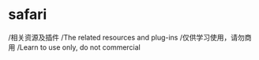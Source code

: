 # safari
/相关资源及插件
/The related resources and plug-ins
/仅供学习使用，请勿商用
/Learn to use only, do not commercial
